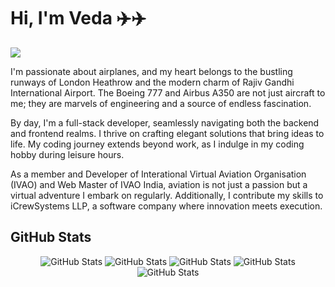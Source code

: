 # Hi, I'm Veda ✈️✈️
<div>
  <img src="https://cdn.discordapp.com/attachments/862261652950482985/1196763453117972550/Veda_Moola.png?ex=65b8cfd2&is=65a65ad2&hm=fe4a8b4f471038ffd032b4b7249bea20640ae13a9f168ce575254d80be18f163&" />
</div>


I'm passionate about airplanes, and my heart belongs to the bustling runways of London Heathrow and the modern charm of Rajiv Gandhi International Airport. The Boeing 777 and Airbus A350 are not just aircraft to me; they are marvels of engineering and a source of endless fascination.

By day, I'm a full-stack developer, seamlessly navigating both the backend and frontend realms. I thrive on crafting elegant solutions that bring ideas to life. My coding journey extends beyond work, as I indulge in my coding hobby during leisure hours.

As a member and Developer of Interational Virtual Aviation Organisation (IVAO) and Web Master of IVAO India, aviation is not just a passion but a virtual adventure I embark on regularly. Additionally, I contribute my skills to iCrewSystems LLP, a software company where innovation meets execution.

## GitHub Stats

<div align="center">
  <img src="http://github-profile-summary-cards.vercel.app/api/cards/profile-details?username=APRILDAY23&theme=tokyonight" alt="GitHub Stats" />
  <img src="http://github-profile-summary-cards.vercel.app/api/cards/repos-per-language?username=APRILDAY23&theme=tokyonight" alt="GitHub Stats" />
  <img src="http://github-profile-summary-cards.vercel.app/api/cards/most-commit-language?username=APRILDAY23&theme=tokyonight" alt="GitHub Stats" />
  <img src="http://github-profile-summary-cards.vercel.app/api/cards/stats?username=APRILDAY23&theme=tokyonight" alt="GitHub Stats" />
  <img src="http://github-profile-summary-cards.vercel.app/api/cards/productive-time?username=APRILDAY23&theme=tokyonight&utcOffset=8" alt="GitHub Stats" />
</div>
